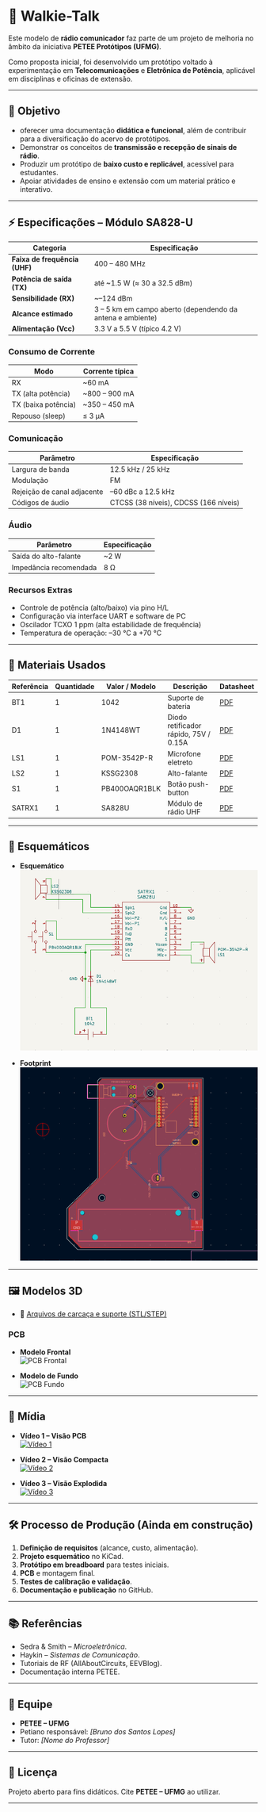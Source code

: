 # 📡 Walkie-Talk
Este modelo de **rádio comunicador** faz parte de um projeto de melhoria no âmbito da iniciativa **PETEE Protótipos (UFMG)**.  

Como proposta inicial, foi desenvolvido um protótipo voltado à experimentação em **Telecomunicações** e **Eletrônica de Potência**, aplicável em disciplinas e oficinas de extensão.  

---

## 📌 Objetivo 
- oferecer uma documentação **didática e funcional**, além de contribuir para a diversificação do acervo de protótipos.  
- Demonstrar os conceitos de **transmissão e recepção de sinais de rádio**.  
- Produzir um protótipo de **baixo custo e replicável**, acessível para estudantes.  
- Apoiar atividades de ensino e extensão com um material prático e interativo.  

---
## ⚡ Especificações – Módulo SA828-U  

| Categoria                     | Especificação |
|-------------------------------|---------------|
| **Faixa de frequência (UHF)** | 400 – 480 MHz |
| **Potência de saída (TX)**    | até ~1.5 W (≈ 30 a 32.5 dBm) |
| **Sensibilidade (RX)**        | ~–124 dBm |
| **Alcance estimado**          | 3 – 5 km em campo aberto (dependendo da antena e ambiente) |
| **Alimentação (Vcc)**         | 3.3 V a 5.5 V (típico 4.2 V) |

### Consumo de Corrente  

| Modo                  | Corrente típica |
|------------------------|-----------------|
| RX                     | ~60 mA |
| TX (alta potência)     | ~800 – 900 mA |
| TX (baixa potência)    | ~350 – 450 mA |
| Repouso (sleep)        | ≤ 3 µA |

### Comunicação  

| Parâmetro                  | Especificação |
|-----------------------------|---------------|
| Largura de banda            | 12.5 kHz / 25 kHz |
| Modulação                   | FM |
| Rejeição de canal adjacente | –60 dBc a 12.5 kHz |
| Códigos de áudio            | CTCSS (38 níveis), CDCSS (166 níveis) |

### Áudio  

| Parâmetro                  | Especificação |
|-----------------------------|---------------|
| Saída do alto-falante       | ~2 W |
| Impedância recomendada       | 8 Ω |

### Recursos Extras
- Controle de potência (alto/baixo) via pino H/L  
- Configuração via interface UART e software de PC  
- Oscilador TCXO 1 ppm (alta estabilidade de frequência)  
- Temperatura de operação: –30 °C a +70 °C  


---

## 🧰 Materiais Usados
| Referência | Quantidade | Valor / Modelo | Descrição                             | Datasheet                                                   |
| ---------- | ---------- | -------------- | ------------------------------------- | ----------------------------------------------------------- |
| BT1        | 1          | 1042           | Suporte de bateria                    | [PDF](https://www.diodes.com/assets/Datasheets/ds30396.pdf) |
| D1         | 1          | 1N4148WT       | Diodo retificador rápido, 75V / 0.15A | [PDF](https://www.diodes.com/assets/Datasheets/ds30396.pdf) |
| LS1        | 1          | POM-3542P-R    | Microfone eletreto                    | [PDF](https://www.diodes.com/assets/Datasheets/ds30396.pdf) |
| LS2        | 1          | KSSG2308       | Alto-falante                          | [PDF](https://www.diodes.com/assets/Datasheets/ds30396.pdf) |
| S1         | 1          | PB400OAQR1BLK  | Botão push-button                     | [PDF](https://www.diodes.com/assets/Datasheets/ds30396.pdf) |
| SATRX1     | 1          | SA828U         | Módulo de rádio UHF                   | [PDF](https://www.diodes.com/assets/Datasheets/ds30396.pdf) |

---

## 📐 Esquemáticos
- **Esquemático**  
  ![Walkie Talk](https://github.com/hitcode47/Walkie-Talk/blob/main/Imagens%20e%20esquem%C3%A1ticos/esquem%C3%A1tico_WT.png)  

- **Footprint**  
  ![Walkie Talk](https://github.com/hitcode47/Walkie-Talk/blob/main/Imagens%20e%20esquem%C3%A1ticos/esquem%C3%A1tico_footprint_WT.png)  


---
## 🖼️ Modelos 3D  

- 📂 [Arquivos de carcaça e suporte (STL/STEP)](./3d_models)  

### PCB  

- **Modelo Frontal**  
  ![PCB Frontal](https://github.com/hitcode47/Walkie-Talk/blob/main/Imagens%20e%20esquem%C3%A1ticos/walkie%20talk.png)  

- **Modelo de Fundo**  
  ![PCB Fundo](https://github.com/hitcode47/Walkie-Talk/blob/main/Imagens%20e%20esquem%C3%A1ticos/walkie%20talk_back.png)  


---

## 🎥 Mídia    

- **Vídeo 1 – Visão PCB**  
  [![Vídeo 1](./media/video1_thumb.png)](https://youtu.be/KtvOQ1vCON0)  

- **Vídeo 2 – Visão Compacta**  
  [![Vídeo 2](./media/video2_thumb.png)](https://youtu.be/7ha7i7AOuKI)  

- **Vídeo 3 – Visão Explodida**  
  [![Vídeo 3](./media/video3_thumb.png)](https://youtu.be/o6cVx7rBvNw)  

---

## 🛠️ Processo de Produção (Ainda em construção)
1. **Definição de requisitos** (alcance, custo, alimentação).  
2. **Projeto esquemático** no KiCad.  
3. **Protótipo em breadboard** para testes iniciais.  
4. **PCB** e montagem final.  
5. **Testes de calibração e validação**.  
6. **Documentação e publicação** no GitHub.  

---

## 📚 Referências
- Sedra & Smith – *Microeletrônica*.  
- Haykin – *Sistemas de Comunicação*.  
- Tutoriais de RF (AllAboutCircuits, EEVBlog).  
- Documentação interna PETEE.  

---

## 👥 Equipe
- **PETEE – UFMG**  
- Petiano responsável: *[Bruno dos Santos Lopes]*  
- Tutor: *[Nome do Professor]*  

---

## 📢 Licença
Projeto aberto para fins didáticos. Cite **PETEE – UFMG** ao utilizar.  

---
